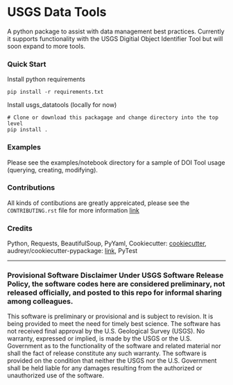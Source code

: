 # USGS Data Tools

A python package to assist with data management best practices. Currently it supports functionality with the USGS Digitial Object Identifier Tool but will soon expand to more tools.  

### Quick Start

Install python requirements

```
pip install -r requirements.txt
```

Install usgs_datatools (locally for now)

```
# Clone or download this packagage and change directory into the top level
pip install .
```

### Examples

Please see the examples/notebook directory for a sample of DOI Tool usage (querying, creating, modifying).

### Contributions

All kinds of contibutions are greatly appreicated, please see the ```CONTRIBUTING.rst``` file for more information [link](https://github.com/bserna-usgs/usgs_datatools/blob/master/CONTRIBUTING.rst)

### Credits 

Python, Requests, BeautifulSoup, PyYaml, Cookiecutter: [cookiecutter](https://github.com/audreyr/cookiecutter), audreyr/cookiecutter-pypackage: [link](https://github.com/audreyr/cookiecutter-pypackage), PyTest

<hr>

### Provisional Software Disclaimer Under USGS Software Release Policy, the software codes here are considered preliminary, not released officially, and posted to this repo for informal sharing among colleagues.

This software is preliminary or provisional and is subject to revision. It is being provided to meet the need for timely best science. The software has not received final approval by the U.S. Geological Survey (USGS). No warranty, expressed or implied, is made by the USGS or the U.S. Government as to the functionality of the software and related material nor shall the fact of release constitute any such warranty. The software is provided on the condition that neither the USGS nor the U.S. Government shall be held liable for any damages resulting from the authorized or unauthorized use of the software.

